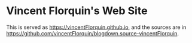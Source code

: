 # Vincent Florquin's Web Site

This is served as https://vincentFlorquin.github.io, and the sources are in https://github.com/vincentFlorquin/blogdown.source-vincentFlorquin.
